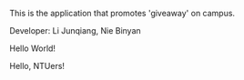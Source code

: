 This is the application that promotes 'giveaway' on campus.

Developer: Li Junqiang, Nie Binyan

Hello World!

Hello, NTUers!